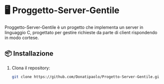 # 🖥️ Proggetto-Server-Gentile
Proggetto-Server-Gentile è un progetto che implementa un server in linguaggio C, progettato per gestire richieste da parte di client rispondendo in modo cortese.

## 📦 Installazione

1. Clona il repository:

   ```bash
   git clone https://github.com/Donatipaolo/Progetto-Server-Gentile.git
